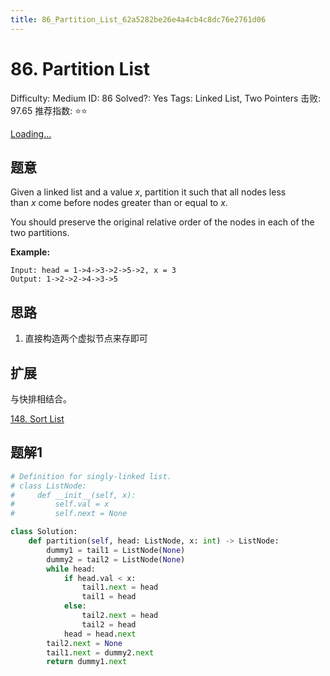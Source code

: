 ```yaml
---
title: 86_Partition_List_62a5282be26e4a4cb4c8dc76e2761d06
---
```


# 86. Partition List

Difficulty: Medium
ID: 86
Solved?: Yes
Tags: Linked List, Two Pointers
击败: 97.65
推荐指数: ⭐⭐

[Loading...](https://leetcode.com/problems/partition-list/)

## 题意

Given a linked list and a value *x*, partition it such that all nodes less than *x* come before nodes greater than or equal to *x*.

You should preserve the original relative order of the nodes in each of the two partitions.

**Example:**

```
Input: head = 1->4->3->2->5->2, x = 3
Output: 1->2->2->4->3->5
```

## 思路

1. 直接构造两个虚拟节点来存即可

## 扩展

与快排相结合。

[148. Sort List](148%20Sort%20List%20fcae33b05f7a4dba99041f79a55b7964.md) 

## 题解1

```python
# Definition for singly-linked list.
# class ListNode:
#     def __init__(self, x):
#         self.val = x
#         self.next = None

class Solution:
    def partition(self, head: ListNode, x: int) -> ListNode:
        dummy1 = tail1 = ListNode(None)
        dummy2 = tail2 = ListNode(None)
        while head:
            if head.val < x:
                tail1.next = head
                tail1 = head
            else:
                tail2.next = head
                tail2 = head
            head = head.next
        tail2.next = None
        tail1.next = dummy2.next
        return dummy1.next
```
